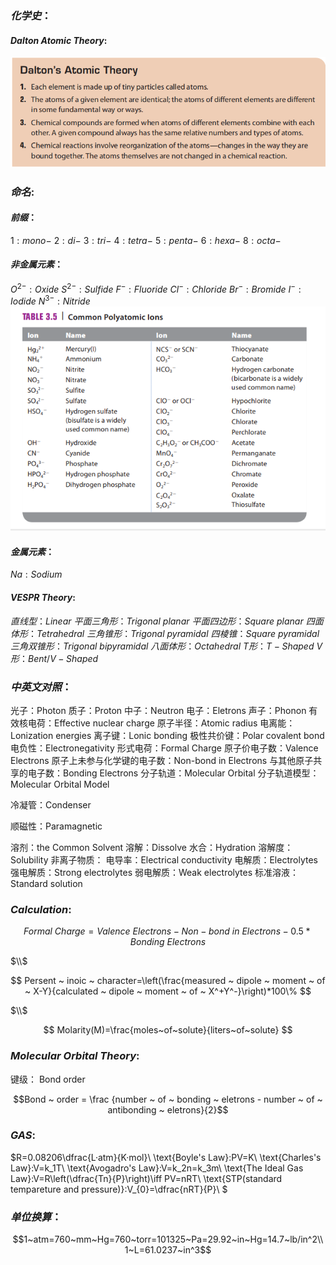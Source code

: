 ### $化学史：$

#### $Dalton ~ Atomic ~ Theory:$

![Dalton Atomic Theory](./chamistry/Delton.png "Dalton Atomic Theory")

### $命名:$

#### $前缀：$

$1: mono-$
$2: di-$
$3: tri-$
$4: tetra-$
$5: penta-$
$6: hexa-$
$8: octa-$

#### $非金属元素：$

$O^{2-}: Oxide$
$S^{2-}: Sulfide$
$F^{-}: Fluoride$
$Cl^{-}: Chloride$
$Br^{-}: Bromide$
$I^{-}: Iodide$
$N^{3-}: Nitride$
![命名标准](./chamistry/图片1.png "命名标准")

#### $金属元素：$

$Na: Sodium$


#### $VESPR ~ Theory:$

$直线型：Linear$
$平面三角形：Trigonal ~ planar$
$平面四边形：Square ~ planar$
$四面体形：Tetrahedral$
$三角锥形：Trigonal ~ pyramidal$
$四棱锥：Square ~ pyramidal$
$三角双锥形：Trigonal ~ bipyramidal$
$八面体形：Octahedral$
$T形：T-Shaped$
$V形：Bent/V-Shaped$

### $中英文对照：$

光子：Photon
质子：Proton
中子：Neutron
电子：Eletrons
声子：Phonon
有效核电荷：Effective nuclear charge
原子半径：Atomic radius
电离能：Lonization energies
离子键：Lonic bonding
极性共价键：Polar covalent bond
电负性：Electronegativity
形式电荷：Formal Charge
原子价电子数：Valence Electrons
原子上未参与化学键的电子数：Non-bond in Electrons
与其他原子共享的电子数：Bonding Electrons
分子轨道：Molecular Orbital
分子轨道模型：Molecular Orbital Model

冷凝管：Condenser

顺磁性：Paramagnetic

溶剂：the Common Solvent
溶解：Dissolve
水合：Hydration
溶解度：Solubility
非离子物质：
电导率：Electrical conductivity
电解质：Electrolytes
强电解质：Strong electrolytes
弱电解质：Weak electrolytes
标准溶液：Standard solution

### $Calculation:$

$$Formal ~ Charge = Valence ~ Electrons - Non-bond ~ in ~ Electrons -0.5*Bonding ~ Electrons$$

$\\$

$$
Persent ~ inoic ~ character=\left(\frac{measured ~ dipole ~ moment ~ of ~ X-Y}{calculated ~ dipole ~ moment ~ of ~ X^+Y^-}\right)*100\%
$$

$\\$

$$
Molarity(M)=\frac{moles~of~solute}{liters~of~solute}
$$

### $Molecular ~ Orbital ~ Theory:$

键级： Bond order

$$Bond ~ order = \frac {number ~ of ~ bonding ~ eletrons - number ~ of ~ antibonding ~ eletrons}{2}$$

### $GAS:$

$R=0.08206\dfrac{L·atm}{K·mol}\\
\text{Boyle's Law}:PV=K\\
\text{Charles's Law}:V=k_1T\\
\text{Avogadro's Law}:V=k_2n=k_3m\\
\text{The Ideal Gas Law}:V=R\left(\dfrac{Tn}{P}\right)\iff PV=nRT\\
\text{STP(standard tempareture and pressure)}:V_{0}=\dfrac{nRT}{P}\\
$

### $单位换算：$

$$1~atm=760~mm~Hg=760~torr=101325~Pa=29.92~in~Hg=14.7~lb/in^2\\
1~L=61.0237~in^3$$